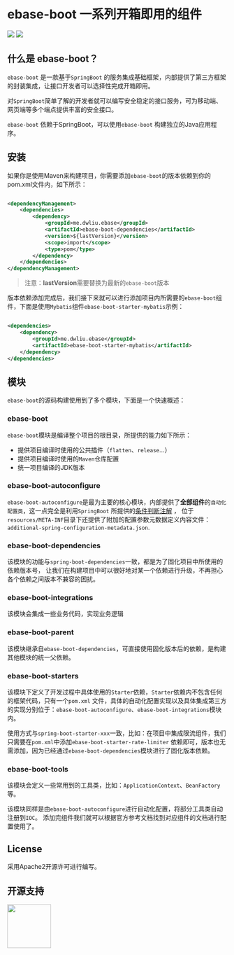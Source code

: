 # ebase-boot 一系列开箱即用的组件

[![](https://img.shields.io/badge/License-Apache%202.0-green.svg)](https://github.com/weibocom/motan/blob/master/LICENSE)
![](https://img.shields.io/badge/JDK-1.8+-green.svg)

## 什么是 ebase-boot？

`ebase-boot` 是一款基于`SpringBoot` 的服务集成基础框架，内部提供了第三方框架的封装集成，让接口开发者可以选择性完成开箱即用。

对`SpringBoot`简单了解的开发者就可以编写安全稳定的接口服务，可为移动端、网页端等多个端点提供丰富的安全接口。

`ebase-boot` 依赖于SpringBoot，可以使用`ebase-boot` 构建独立的Java应用程序。

## 安装

如果你是使用Maven来构建项目，你需要添加`ebase-boot`的版本依赖到你的pom.xml文件内，如下所示：

```xml

<dependencyManagement>
    <dependencies>
        <dependency>
            <groupId>me.dwliu.ebase</groupId>
            <artifactId>ebase-boot-dependencies</artifactId>
            <version>${lastVersion}</version>
            <scope>import</scope>
            <type>pom</type>
        </dependency>
    </dependencies>
</dependencyManagement>
```

> 注意：**lastVersion**需要替换为最新的`ebase-boot`版本

版本依赖添加完成后，我们接下来就可以进行添加项目内所需要的`ebase-boot`组件，下面是使用`Mybatis`组件`ebase-boot-starter-mybatis`示例：

```xml

<dependencies>
    <dependency>
        <groupId>me.dwliu.ebase</groupId>
        <artifactId>ebase-boot-starter-mybatis</artifactId>
    </dependency>
</dependencies>
```

## 模块

`ebase-boot`的源码构建使用到了多个模块，下面是一个快速概述：

### ebase-boot

`ebase-boot`模块是编译整个项目的根目录，所提供的能力如下所示：

- 提供项目编译时使用的公共插件（`flatten`、`release`...）
- 提供项目编译时使用的`Maven`仓库配置
- 统一项目编译的JDK版本

### ebase-boot-autoconfigure

`ebase-boot-autoconfigure`是最为主要的核心模块，内部提供了**全部组件**的`自动化配置类`，这一点完全是利用`SpringBoot`
所提供的[条件判断注解](https://docs.spring.io/spring-boot/docs/current/reference/htmlsingle/#boot-features-condition-annotations)
， 位于`resources/META-INF`目录下还提供了附加的配置参数元数据定义内容文件：`additional-spring-configuration-metadata.json`.

### ebase-boot-dependencies

该模块的功能与`spring-boot-dependencies`一致，都是为了固化项目中所使用的依赖版本号， 让我们在构建项目中可以很好地对某一个依赖进行升级，不再担心各个依赖之间版本不兼容的困扰。

### ebase-boot-integrations

该模块会集成一些业务代码，实现业务逻辑

### ebase-boot-parent

该模块继承自`ebase-boot-dependencies`，可直接使用固化版本后的依赖，是构建其他模块的统一父依赖。

### ebase-boot-starters

该模块下定义了开发过程中具体使用的`Starter`依赖，`Starter`依赖内不包含任何的框架代码，只有一个`pom.xml`
文件，具体的自动化配置实现以及具体集成第三方的实现分别位于：`ebase-boot-autoconfigure`、`ebase-boot-integrations`模块内。

使用方式与`spring-boot-starter-xxx`一致，比如：在项目中集成限流组件，我们只需要在`pom.xml`中添加`ebase-boot-starter-rate-limiter`
依赖即可，版本也无需添加，因为已经通过`ebase-boot-dependencies`模块进行了固化版本依赖。

### ebase-boot-tools

该模块会定义一些常用到的工具类，比如：`ApplicationContext`、`BeanFactory`等。

该模块同样是由`ebase-boot-autoconfigure`进行自动化配置，将部分工具类自动注册到`IOC`。 添加完组件我们就可以根据官方参考文档找到对应组件的文档进行配置使用了。

## License

采用Apache2开源许可进行编写。

## 开源支持

<a href="https://www.jetbrains.com/?from=ebase-projects"><img src="http://blogimage.dwliu.me/image/20200709103201-2ZxFX7.jpg" width="100" heith="100"/></a>

